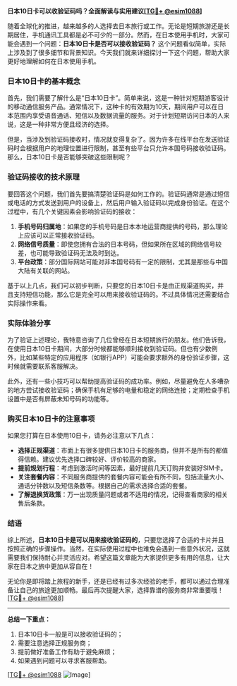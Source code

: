 **日本10日卡可以收验证码吗？全面解读与实用建议[[TG💪+ @esim1088](https://t.me/s/esim1088)]**

随着全球化的推进，越来越多的人选择去日本旅行或工作。无论是短期旅游还是长期居住，手机通讯工具都是必不可少的一部分。然而，在日本使用手机时，大家可能会遇到一个问题：**日本10日卡是否可以接收验证码？** 这个问题看似简单，实际上涉及到了很多细节和背景知识。今天我们就来详细探讨一下这个问题，帮助大家更好地理解如何在日本使用手机。

### 日本10日卡的基本概念

首先，我们需要了解什么是“日本10日卡”。简单来说，这是一种针对短期游客设计的移动通信服务产品。通常情况下，这种卡的有效期为10天，期间用户可以在日本范围内享受语音通话、短信以及数据流量的服务。对于计划短期访问日本的人来说，这是一种非常方便且经济的选择。

但是，当涉及到验证码接收时，情况就变得复杂了。因为许多在线平台在发送验证码时会根据用户的地理位置进行限制，甚至有些平台只允许本国号码接收验证码。那么，日本10日卡是否能够突破这些限制呢？

### 验证码接收的技术原理

要回答这个问题，我们首先要搞清楚验证码是如何工作的。验证码通常是通过短信或电话的方式发送到用户的设备上，然后用户输入验证码以完成身份验证。在这个过程中，有几个关键因素会影响验证码的接收：

1. **手机号码归属地**：如果您的手机号码是日本本地运营商提供的号码，那么理论上应该可以正常接收验证码。
2. **网络信号质量**：即使您拥有合法的日本号码，但如果所在区域的网络信号较差，也可能导致验证码无法及时到达。
3. **平台政策**：部分国际网站可能对非本国号码有一定的限制，尤其是那些与中国大陆有关联的网站。

基于以上几点，我们可以初步判断，只要您的日本10日卡是由正规渠道购买，并且支持短信功能，那么它是完全可以用来接收验证码的。不过具体情况还需要结合实际操作来看。

### 实际体验分享

为了验证上述理论，我特意咨询了几位曾经在日本短期旅行的朋友。他们告诉我，在使用日本10日卡期间，大部分时候都能够顺利接收到验证码。但也有少数例外，比如某些特定的应用程序（如银行APP）可能会要求额外的身份验证步骤，这时候就需要联系客服解决。

此外，还有一些小技巧可以帮助提高验证码的成功率。例如，尽量避免在人多嘈杂的地方尝试接收验证码；确保手机有足够的电量和稳定的网络连接；定期检查手机设置中是否有屏蔽未知号码的功能等。

### 购买日本10日卡的注意事项

如果您打算在日本使用10日卡，请务必注意以下几点：

- **选择正规渠道**：市面上有很多提供日本10日卡的服务商，但并不是所有的都值得信赖。建议优先选择口碑较好、评价较高的商家。
- **提前规划行程**：考虑到激活时间等因素，最好提前几天订购并安装好SIM卡。
- **关注套餐内容**：不同服务商提供的套餐内容可能会有所不同，包括流量大小、通话分钟数以及短信条数等。根据自己的需求选择合适的套餐。
- **了解退换货政策**：万一出现质量问题或者不适用的情况，记得查看商家的相关售后条款。

### 结语

综上所述，**日本10日卡是可以用来接收验证码的**，只要您选择了合适的卡片并且按照正确的步骤操作。当然，在实际使用过程中也难免会遇到一些意外状况，这就需要我们保持耐心并灵活应对。希望这篇文章能为大家提供更多有用的信息，让大家在日本之旅中更加从容自在！

无论你是即将踏上旅程的新手，还是已经有过多次经验的老手，都可以通过合理准备让自己的旅途更加顺畅。最后再次提醒大家，选择靠谱的服务商非常重要哦！[[TG💪+ @esim1088](https://t.me/s/esim1088)] 

---

**总结一下重点：**
1. 日本10日卡一般是可以接收验证码的；
2. 需要注意选择正规服务商；
3. 提前做好准备工作有助于避免麻烦；
4. 如果遇到问题可以寻求客服帮助。

[[TG💪+ @esim1088](https://t.me/s/esim1088) ![Image](https://i.postimg.cc/4NQfJmqS/Snipaste-2025-05-13-00-14-12.png)]